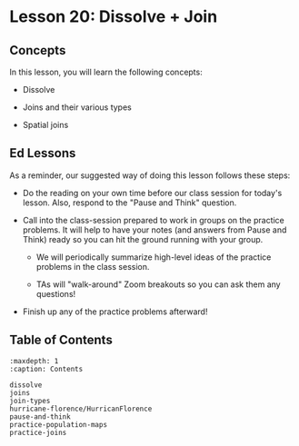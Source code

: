 # <i class="fas fa-book fa-fw"></i> Lesson 20: Dissolve + Join

## Concepts

In this lesson, you will learn the following concepts:

- Dissolve

- Joins and their various types

- Spatial joins

## Ed Lessons

As a reminder, our suggested way of doing this lesson follows these steps:

- Do the reading on your own time before our class session for today's lesson. Also, respond to the "Pause and Think" question.

- Call into the class-session prepared to work in groups on the practice problems. It will help to have your notes (and answers from Pause and Think) ready so you can hit the ground running with your group.

  - We will periodically summarize high-level ideas of the practice problems in the class session.

  - TAs will "walk-around" Zoom breakouts so you can ask them any questions!

- Finish up any of the practice problems afterward!

## Table of Contents

```{toctree}
:maxdepth: 1
:caption: Contents

dissolve
joins
join-types
hurricane-florence/HurricanFlorence
pause-and-think
practice-population-maps
practice-joins
```
